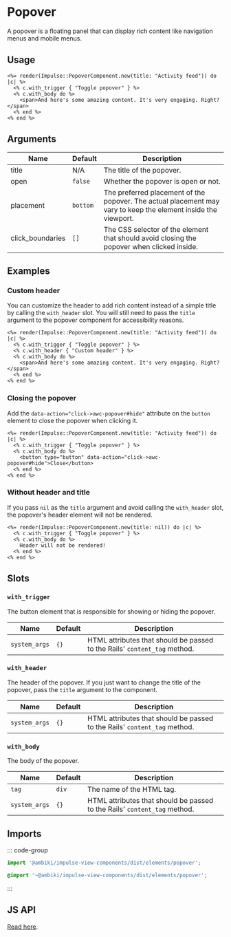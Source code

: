 # Popover

A popover is a floating panel that can display rich content like navigation menus and mobile menus.

## Usage

```erb
<%= render(Impulse::PopoverComponent.new(title: "Activity feed")) do |c| %>
  <% c.with_trigger { "Toggle popover" } %>
  <% c.with_body do %>
    <span>And here's some amazing content. It's very engaging. Right?</span>
  <% end %>
<% end %>
```

## Arguments

| Name             | Default   | Description                                                                                                    |
| ------           | --------- | -------------                                                                                                  |
| title            | N/A       | The title of the popover.                                                                                      |
| open             | `false`   | Whether the popover is open or not.                                                                            |
| placement        | `bottom`  | The preferred placement of the popover. The actual placement may vary to keep the element inside the viewport. |
| click_boundaries | `[]`      | The CSS selector of the element that should avoid closing the popover when clicked inside.                     |

## Examples

### Custom header

You can customize the header to add rich content instead of a simple title by calling the `with_header` slot. You will
still need to pass the `title` argument to the popover component for accessibility reasons.

```erb{3}
<%= render(Impulse::PopoverComponent.new(title: "Activity feed")) do |c| %>
  <% c.with_trigger { "Toggle popover" } %>
  <% c.with_header { "Custom header" } %>
  <% c.with_body do %>
    <span>And here's some amazing content. It's very engaging. Right?</span>
  <% end %>
<% end %>
```

### Closing the popover

Add the `data-action="click->awc-popover#hide"` attribute on the `button` element to close the popover when clicking it.

```erb{4}
<%= render(Impulse::PopoverComponent.new(title: "Activity feed")) do |c| %>
  <% c.with_trigger { "Toggle popover" } %>
  <% c.with_body do %>
    <button type="button" data-action="click->awc-popover#hide">Close</button>
  <% end %>
<% end %>
```

### Without header and title

If you pass `nil` as the `title` argument and avoid calling the `with_header` slot, the popover's header element will
not be rendered.

```erb{1}
<%= render(Impulse::PopoverComponent.new(title: nil)) do |c| %>
  <% c.with_trigger { "Toggle popover" } %>
  <% c.with_body do %>
    Header will not be rendered!
  <% end %>
<% end %>
```

## Slots

### `with_trigger`

The button element that is responsible for showing or hiding the popover.

| Name          | Default   | Description                                                               |
| ------        | --------- | -------------                                                             |
| `system_args` | `{}`      | HTML attributes that should be passed to the Rails' `content_tag` method. |

### `with_header`

The header of the popover. If you just want to change the title of the popover, pass the `title` argument to
the component.

| Name          | Default   | Description                                                               |
| ------        | --------- | -------------                                                             |
| `system_args` | `{}`      | HTML attributes that should be passed to the Rails' `content_tag` method. |

### `with_body`

The body of the popover.

| Name          | Default   | Description                                                               |
| ------        | --------- | -------------                                                             |
| `tag`         | `div`     | The name of the HTML tag.                                                 |
| `system_args` | `{}`      | HTML attributes that should be passed to the Rails' `content_tag` method. |

## Imports

::: code-group
```js
import '@ambiki/impulse-view-components/dist/elements/popover';
```

```scss
@import '~@ambiki/impulse-view-components/dist/elements/popover';
```
:::

## JS API
[Read here](../js-api/popover.md).
